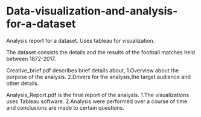 # Data-visualization-and-analysis-for-a-dataset
Analysis report for a dataset. Uses tableau for visualization.

The dataset consists the details and the results of the football matches held between 1872-2017.

Creative_brief.pdf describes brief details about,
1.Overview about the purpose of the analysis.
2.Drivers for the analysis,the target audience and other details.

Analysis_Report.pdf is the final report of the analysis.
1.The visualizations uses Tableau software.
2.Analysis were performed over a course of time and conclusions are made to certain questions.
